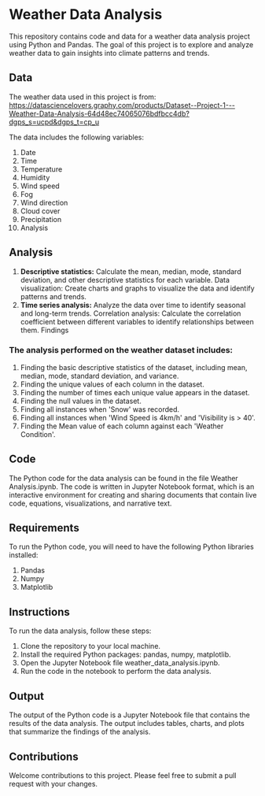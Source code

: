 # Weather Data Analysis
This repository contains code and data for a weather data analysis project using Python and Pandas. The goal of this project is to explore and analyze weather data to gain insights into climate patterns and trends.

## Data

The weather data used in this project is from: https://datasciencelovers.graphy.com/products/Dataset--Project-1---Weather-Data-Analysis-64d48ec74065076bdfbcc4db?dgps_s=ucpd&dgps_t=cp_u

The data includes the following variables:

1. Date
2. Time
3. Temperature
4. Humidity
5. Wind speed
6. Fog
7. Wind direction
8. Cloud cover
9. Precipitation
10. Analysis

## Analysis

1. **Descriptive statistics:** Calculate the mean, median, mode, standard deviation, and other descriptive statistics for each variable.
Data visualization: Create charts and graphs to visualize the data and identify patterns and trends.
2. **Time series analysis:** Analyze the data over time to identify seasonal and long-term trends.
Correlation analysis: Calculate the correlation coefficient between different variables to identify relationships between them.
Findings


### The analysis performed on the weather dataset includes:

1. Finding the basic descriptive statistics of the dataset, including mean, median, mode, standard deviation, and variance.
2. Finding the unique values of each column in the dataset.
3. Finding the number of times each unique value appears in the dataset.
4. Finding the null values in the dataset.
5. Finding all instances when 'Snow' was recorded.
6. Finding all instances when 'Wind Speed is 4km/h' and 'Visibility is > 40'.
7. Finding the Mean value of each column against each 'Weather Condition'.

## Code
The Python code for the data analysis can be found in the file Weather Analysis.ipynb. 
The code is written in Jupyter Notebook format, which is an interactive environment for creating and sharing documents that contain live code, equations, visualizations, and narrative text.

## Requirements
To run the Python code, you will need to have the following Python libraries installed:

1. Pandas
2. Numpy
3. Matplotlib

## Instructions

To run the data analysis, follow these steps:

1. Clone the repository to your local machine.
2. Install the required Python packages: pandas, numpy, matplotlib.
3. Open the Jupyter Notebook file weather_data_analysis.ipynb.
4. Run the code in the notebook to perform the data analysis.

## Output
The output of the Python code is a Jupyter Notebook file that contains the results of the data analysis. The output includes tables, charts, and plots that summarize the findings of the analysis.

## Contributions

Welcome contributions to this project. Please feel free to submit a pull request with your changes.
